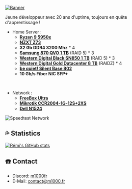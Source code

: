 [![Banner](https://svg-banners.vercel.app/api?type=origin&text1=🐈%20M1000.fr)](https://github.com/M1O0O)

Jeune développeur avec 20 ans d'uptime, toujours en quête d'apprentissage !

- Home Server :
  - [**Ryzen 9 5950x**](https://www.amd.com/fr/products/cpu/amd-ryzen-9-5950x)
  - [**NZXT Z73**](https://nzxt.com/fr-FR/product/kraken-z73)
  - **32 Gb DDR4 3200 Mhz** * 4
  - [**Samsung 870 QVO 1 TB**](https://www.samsung.com/fr/memory-storage/sata-ssd/870-qvo-sata-2-5-inch-ssd-1tb-mz-77q1t0bw/) (RAID 5) * 3
  - [**Western Digital Black SN850 1 TB**](https://www.westerndigital.com/fr-fr/products/internal-drives/wd-black-sn850-nvme-ssd?sku=WDS100T1XHE) (RAID 5) * 3
  - [**Western Digital Gold Datacenter 8 TB**](https://www.westerndigital.com/fr-fr/products/internal-drives/wd-gold-sata-hdd?sku=WD8005FRYZ) (RAIDZ) * 4
  - [**be quiet! Silent Base 802**](https://www.bequiet.com/fr/case/2047)
  - **10 Gb/s Fiber NIC SFP+**
</br>

- Network :
  - [**FreeBox Ultra**](https://www.free.fr/freebox/freebox-ultra/)
  - [**Mikrotik CCR2004-1G-12S+2XS**](https://mikrotik.com/product/ccr2004_1g_12s_2xs)
  - [**Dell N1524**](https://www.officetech.fr/dell-networking-n1524-commutateur-c2-gere-24-x-10-100-1000-4-x-10-gigabit-sfp-montable-sur-rack.html)

![Speedtest Network](https://www.speedtest.net/result/c/abf556b3-3267-4ef3-8147-9381579f58d1.png)

## 💦 **Statistics**
[![Rémi's GitHub stats](https://github-readme-stats-m1000.vercel.app/api?username=M1000fr&hide=stars&show_icons=true)](https://github.com/anuraghazra/github-readme-stats)

## ☎️ **Contact**
- Discord: [m1000fr](https://discordapp.com/users/1105347662196256838)
- E-Mail: [contact@m1000.fr](mailto:contact@m1000.fr)
